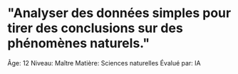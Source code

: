 # "Analyser des données simples pour tirer des conclusions sur des phénomènes naturels."

Âge: 12
Niveau: Maître
Matière: Sciences naturelles
Évalué par: IA